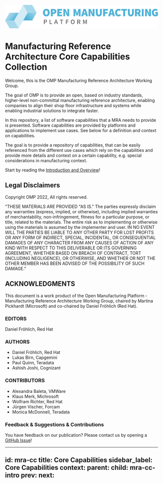 ![OMP Logo](assets/images/omp-logo.png)
<br/>

# Manufacturing Reference Architecture Core Capabilities Collection

Welcome, this is the OMP Manufacturing Reference Architecture Working Group.

The goal of OMP is to provide an open, based on industry standards, higher-level non-committal manufacturing reference architecture, enabling companies to align their shop floor infrastructure and systems while enabling industrial solutions to integrate faster.   

In this repository, a list of software capabilities that a MRA needs to
provide is presented. Software capabilities are provided by platforms
and applications to implement use cases. See below for a definition and
context on capabilities.

The goal is to provide a repository of capabilities, that can be easily
referenced from the different use cases which rely on the capabilities
and provide more details and context on a certain capability, e.g.
special considerations in manufacturing context.

Start by reading the [Introduction and Overview](IntroductionAndOverview.md)!

## Legal Disclaimers
Copyright OMP 2022, All rights reserved.  

"THESE MATERIALS ARE PROVIDED "AS IS." The parties expressly disclaim
any warranties (express, implied, or otherwise), including implied
warranties of merchantability, non-infringement, fitness for a
particular purpose, or title, related to the materials. The entire risk
as to implementing or otherwise using the materials is assumed by the
implementer and user. IN NO EVENT WILL THE PARTIES BE LIABLE TO ANY
OTHER PARTY FOR LOST PROFITS OR ANY FORM OF INDIRECT, SPECIAL,
INCIDENTAL, OR CONSEQUENTIAL DAMAGES OF ANY CHARACTER FROM ANY CAUSES OF
ACTION OF ANY KIND WITH RESPECT TO THIS DELIVERABLE OR ITS GOVERNING
AGREEMENT, WHETHER BASED ON BREACH OF CONTRACT, TORT (INCLUDING
NEGLIGENCE), OR OTHERWISE, AND WHETHER OR NOT THE OTHER MEMBER HAS BEEN
ADVISED OF THE POSSIBILITY OF SUCH DAMAGE."

## ACKNOWLEDGMENTS
This document is a work product of the Open Manufacturing Platform -
Manufacturing Reference Architecture Working Group, chaired by Martina
Pickhardt (Microsoft) and co-chaired by Daniel Fröhlich (Red Hat).

### EDITORS
Daniel Fröhlich, Red Hat

### AUTHORS
* Daniel Fröhlich, Red Hat
* Lukas Birn, Capgemini
* Paul Quinn, Teradata
* Ashish Joshi, Cognizant

### CONTRIBUTORS
* Alexandra Baleta, VMWare
* Klaus Merk, Michrosoft
* Wolfram Richter, Red Hat
* Jürgen Vischer, Forcam
* Monica McDonnell, Teradata

### Feedback & Suggestions & Contributions
You have feedback on our publication? Please contact us by opening a [GitHub Issue](https://github.com/OpenManufacturingPlatform/mra-core-capabilities/issues)!


---
id: mra-cc
title: Core Capabilities
sidebar_label: Core Capabilities
context:
parent:
child: mra-cc-intro
prev:
next:
---
